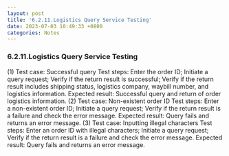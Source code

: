 ```yaml
---
layout: post
title: '6.2.11.Logistics Query Service Testing'
date: 2023-07-03 10:49:33 +0800
categories: Notes
---
```


### 6.2.11.Logistics Query Service Testing

(1) Test case: Successful query
Test steps:
Enter the order ID;
Initiate a query request;
Verify if the return result is successful;
Verify if the return result includes shipping status, logistics company, waybill number, and logistics information.
Expected result: Successful query and return of order logistics information.
(2) Test case: Non-existent order ID
Test steps:
Enter a non-existent order ID;
Initiate a query request;
Verify if the return result is a failure and check the error message.
Expected result: Query fails and returns an error message.
(3) Test case: Inputting illegal characters
Test steps:
Enter an order ID with illegal characters;
Initiate a query request;
Verify if the return result is a failure and check the error message.
Expected result: Query fails and returns an error message.
